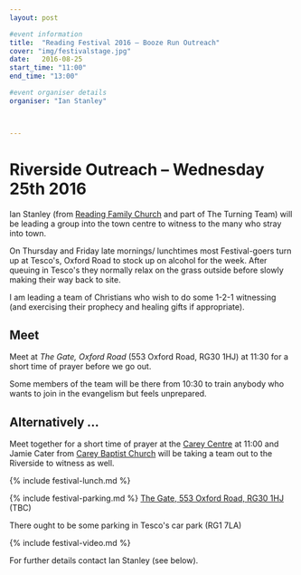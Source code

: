 ```yaml
---
layout: post

#event information
title:  "Reading Festival 2016 – Booze Run Outreach"
cover: "img/festivalstage.jpg"
date:   2016-08-25
start_time: "11:00"
end_time: "13:00"

#event organiser details
organiser: "Ian Stanley"



---
```


# Riverside Outreach – Wednesday 25th 2016

Ian Stanley (from [Reading Family Church](http://www.readingfamilychurch.org.uk) and part of The Turning Team) will be leading a group into the town centre to witness to the many who stray into town.

On Thursday and Friday late mornings/ lunchtimes most Festival-goers turn up at Tesco's, Oxford Road to stock up on alcohol for the week. After queuing in Tesco's they normally relax on the grass outside before slowly making their way back to site.

I am leading a team of Christians who wish to do some 1-2-1 witnessing (and exercising their prophecy and healing gifts if appropriate).

## Meet

Meet at *The Gate, Oxford Road* (553 Oxford Road, RG30 1HJ) at 11:30 for a short time of prayer before we go out.

Some members of the team  will be there from 10:30 to train anybody who wants to join in the evangelism but feels unprepared.

## Alternatively ...
Meet together for a short time of prayer at the [Carey Centre](http://www.careybaptistchurch.org.uk/about/contact/) at 11:00 and Jamie Cater from [Carey Baptist Church](http://www.careybaptistchurch.org.uk) will be taking a team out to the Riverside to witness as well.

{% include festival-lunch.md %}

{% include festival-parking.md %}
[The Gate, 553 Oxford Road, RG30 1HJ](http://www.thegate.uk.com/contact/) (TBC)

There ought to be some parking in Tesco's car park (RG1 7LA)

{% include festival-video.md %}

For further details contact Ian Stanley (see below).
